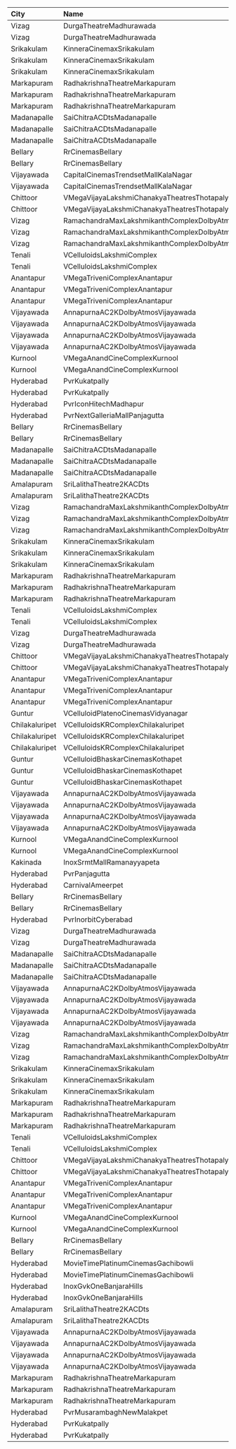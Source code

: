| City           | Name                                                |  Time | Type                    | Price | Capacity | Booked |
| :------------- | :-------------------------------------------------- | ----: | :---------------------- | ----: | -------: | -----: |
| Vizag          | DurgaTheatreMadhurawada                             | 10:30 | FirstClass              |  112₹ |      199 |    141 |
| Vizag          | DurgaTheatreMadhurawada                             | 10:30 | SecondClass             |   67₹ |      103 |     83 |
| Srikakulam     | KinneraCinemaxSrikakulam                            | 11:00 | FirstClass              |  112₹ |      159 |     95 |
| Srikakulam     | KinneraCinemaxSrikakulam                            | 11:00 | SecondClass             |   67₹ |       40 |     20 |
| Srikakulam     | KinneraCinemaxSrikakulam                            | 11:00 | ThirdClass              |   44₹ |       62 |     31 |
| Markapuram     | RadhakrishnaTheatreMarkapuram                       | 11:00 | FirstClass              |   80₹ |      152 |     58 |
| Markapuram     | RadhakrishnaTheatreMarkapuram                       | 11:00 | SecondClass             |   80₹ |      170 |      0 |
| Markapuram     | RadhakrishnaTheatreMarkapuram                       | 11:00 | ThirdClass              |   80₹ |       72 |      0 |
| Madanapalle    | SaiChitraACDtsMadanapalle                           | 11:00 | Reserved                |   70₹ |      266 |    133 |
| Madanapalle    | SaiChitraACDtsMadanapalle                           | 11:00 | First                   |   50₹ |      162 |     81 |
| Madanapalle    | SaiChitraACDtsMadanapalle                           | 11:00 | Second                  |   30₹ |      118 |     59 |
| Bellary        | RrCinemasBellary                                    | 11:10 | Gold                    |  150₹ |      124 |     63 |
| Bellary        | RrCinemasBellary                                    | 11:10 | Silver                  |  100₹ |      242 |    110 |
| Vijayawada     | CapitalCinemasTrendsetMallKalaNagar                 | 11:10 | Gold                    |  250₹ |       34 |     26 |
| Vijayawada     | CapitalCinemasTrendsetMallKalaNagar                 | 11:10 | Executive               |  150₹ |      514 |    388 |
| Chittoor       | VMegaVijayaLakshmiChanakyaTheatresThotapalyam       | 11:10 | Gold                    |  110₹ |      262 |    131 |
| Chittoor       | VMegaVijayaLakshmiChanakyaTheatresThotapalyam       | 11:10 | Executive               |   70₹ |       54 |     27 |
| Vizag          | RamachandraMaxLakshmikanthComplexDolbyAtmosGajuwaka | 11:30 | ReservedClass           |  112₹ |      192 |     96 |
| Vizag          | RamachandraMaxLakshmikanthComplexDolbyAtmosGajuwaka | 11:30 | FirstClass              |   67₹ |       38 |     19 |
| Vizag          | RamachandraMaxLakshmikanthComplexDolbyAtmosGajuwaka | 11:30 | SecondClass             |   44₹ |       57 |     30 |
| Tenali         | VCelluloidsLakshmiComplex                           | 11:30 | Gold                    |  100₹ |      204 |    102 |
| Tenali         | VCelluloidsLakshmiComplex                           | 11:30 | Silver                  |   60₹ |       60 |     30 |
| Anantapur      | VMegaTriveniComplexAnantapur                        | 11:40 | Gold                    |  110₹ |      188 |    141 |
| Anantapur      | VMegaTriveniComplexAnantapur                        | 11:40 | Silver                  |   70₹ |       40 |     32 |
| Anantapur      | VMegaTriveniComplexAnantapur                        | 11:40 | Executive               |   30₹ |        8 |      8 |
| Vijayawada     | AnnapurnaAC2KDolbyAtmosVijayawada                   | 11:45 | Balcony                 |  100₹ |      265 |    164 |
| Vijayawada     | AnnapurnaAC2KDolbyAtmosVijayawada                   | 11:45 | FirstClass              |  100₹ |      210 |    210 |
| Vijayawada     | AnnapurnaAC2KDolbyAtmosVijayawada                   | 11:45 | SecondClass             |   70₹ |      150 |     93 |
| Vijayawada     | AnnapurnaAC2KDolbyAtmosVijayawada                   | 11:45 | ThirdClass              |   45₹ |      154 |     76 |
| Kurnool        | VMegaAnandCineComplexKurnool                        | 12:05 | Gold                    |  110₹ |      198 |    116 |
| Kurnool        | VMegaAnandCineComplexKurnool                        | 12:05 | Executive               |   70₹ |       62 |     32 |
| Hyderabad      | PvrKukatpally                                       | 13:00 | Classic                 |  150₹ |      232 |     13 |
| Hyderabad      | PvrKukatpally                                       | 13:00 | Recliner                |  250₹ |       12 |      0 |
| Hyderabad      | PvrIconHitechMadhapur                               | 13:10 | Classic                 |  150₹ |      140 |      9 |
| Hyderabad      | PvrNextGalleriaMallPanjagutta                       | 13:20 | Classic                 |  150₹ |      152 |    152 |
| Bellary        | RrCinemasBellary                                    | 14:00 | Gold                    |  150₹ |      124 |     63 |
| Bellary        | RrCinemasBellary                                    | 14:00 | Silver                  |  100₹ |      242 |    110 |
| Madanapalle    | SaiChitraACDtsMadanapalle                           | 14:00 | Reserved                |   70₹ |      266 |    133 |
| Madanapalle    | SaiChitraACDtsMadanapalle                           | 14:00 | First                   |   50₹ |      162 |     81 |
| Madanapalle    | SaiChitraACDtsMadanapalle                           | 14:00 | Second                  |   30₹ |      118 |     59 |
| Amalapuram     | SriLalithaTheatre2KACDts                            | 14:30 | ReservedClass           |  110₹ |      314 |    277 |
| Amalapuram     | SriLalithaTheatre2KACDts                            | 14:30 | SecondClass             |   60₹ |      105 |    105 |
| Vizag          | RamachandraMaxLakshmikanthComplexDolbyAtmosGajuwaka | 14:30 | ReservedClass           |  112₹ |      192 |     96 |
| Vizag          | RamachandraMaxLakshmikanthComplexDolbyAtmosGajuwaka | 14:30 | FirstClass              |   67₹ |       38 |     19 |
| Vizag          | RamachandraMaxLakshmikanthComplexDolbyAtmosGajuwaka | 14:30 | SecondClass             |   44₹ |       57 |     28 |
| Srikakulam     | KinneraCinemaxSrikakulam                            | 14:30 | FirstClass              |  112₹ |      159 |     95 |
| Srikakulam     | KinneraCinemaxSrikakulam                            | 14:30 | SecondClass             |   67₹ |       40 |     20 |
| Srikakulam     | KinneraCinemaxSrikakulam                            | 14:30 | ThirdClass              |   44₹ |       62 |     31 |
| Markapuram     | RadhakrishnaTheatreMarkapuram                       | 14:30 | FirstClass              |   80₹ |      152 |     58 |
| Markapuram     | RadhakrishnaTheatreMarkapuram                       | 14:30 | SecondClass             |   80₹ |      170 |      0 |
| Markapuram     | RadhakrishnaTheatreMarkapuram                       | 14:30 | ThirdClass              |   80₹ |       72 |      0 |
| Tenali         | VCelluloidsLakshmiComplex                           | 14:30 | Gold                    |  100₹ |      204 |    102 |
| Tenali         | VCelluloidsLakshmiComplex                           | 14:30 | Silver                  |   60₹ |       60 |     30 |
| Vizag          | DurgaTheatreMadhurawada                             | 14:30 | FirstClass              |  112₹ |      199 |    141 |
| Vizag          | DurgaTheatreMadhurawada                             | 14:30 | SecondClass             |   67₹ |      103 |     83 |
| Chittoor       | VMegaVijayaLakshmiChanakyaTheatresThotapalyam       | 14:35 | Gold                    |  110₹ |      262 |    131 |
| Chittoor       | VMegaVijayaLakshmiChanakyaTheatresThotapalyam       | 14:35 | Executive               |   70₹ |       54 |     27 |
| Anantapur      | VMegaTriveniComplexAnantapur                        | 14:40 | Gold                    |  110₹ |      188 |    141 |
| Anantapur      | VMegaTriveniComplexAnantapur                        | 14:40 | Silver                  |   70₹ |       40 |     32 |
| Anantapur      | VMegaTriveniComplexAnantapur                        | 14:40 | Executive               |   30₹ |        8 |      8 |
| Guntur         | VCelluloidPlatenoCinemasVidyanagar                  | 14:45 | GoldClass               |  150₹ |      146 |     73 |
| Chilakaluripet | VCelluloidsKRComplexChilakaluripet                  | 14:45 | Gold                    |  100₹ |       95 |     48 |
| Chilakaluripet | VCelluloidsKRComplexChilakaluripet                  | 14:45 | Elite                   |   70₹ |       32 |     16 |
| Chilakaluripet | VCelluloidsKRComplexChilakaluripet                  | 14:45 | Executive               |   50₹ |       32 |     16 |
| Guntur         | VCelluloidBhaskarCinemasKothapet                    | 14:50 | Gold                    |  110₹ |      140 |     73 |
| Guntur         | VCelluloidBhaskarCinemasKothapet                    | 14:50 | Silver                  |   60₹ |       16 |      8 |
| Guntur         | VCelluloidBhaskarCinemasKothapet                    | 14:50 | Executive               |   40₹ |       32 |     16 |
| Vijayawada     | AnnapurnaAC2KDolbyAtmosVijayawada                   | 15:00 | Balcony                 |  100₹ |      265 |    168 |
| Vijayawada     | AnnapurnaAC2KDolbyAtmosVijayawada                   | 15:00 | FirstClass              |  100₹ |      210 |    122 |
| Vijayawada     | AnnapurnaAC2KDolbyAtmosVijayawada                   | 15:00 | SecondClass             |   70₹ |      150 |    111 |
| Vijayawada     | AnnapurnaAC2KDolbyAtmosVijayawada                   | 15:00 | ThirdClass              |   45₹ |      154 |    113 |
| Kurnool        | VMegaAnandCineComplexKurnool                        | 15:15 | Gold                    |  110₹ |      198 |    101 |
| Kurnool        | VMegaAnandCineComplexKurnool                        | 15:15 | Executive               |   70₹ |       62 |     33 |
| Kakinada       | InoxSrmtMallRamanayyapeta                           | 16:15 | Executive               |   80₹ |       50 |      0 |
| Hyderabad      | PvrPanjagutta                                       | 16:15 | Classic                 |  150₹ |      255 |     20 |
| Hyderabad      | CarnivalAmeerpet                                    | 16:25 | PlatinumOffline         |  150₹ |      316 |     31 |
| Bellary        | RrCinemasBellary                                    | 17:00 | Gold                    |  150₹ |      124 |     63 |
| Bellary        | RrCinemasBellary                                    | 17:00 | Silver                  |  100₹ |      242 |    110 |
| Hyderabad      | PvrInorbitCyberabad                                 | 17:30 | Classic                 |  150₹ |      161 |    161 |
| Vizag          | DurgaTheatreMadhurawada                             | 18:00 | FirstClass              |  112₹ |      199 |    141 |
| Vizag          | DurgaTheatreMadhurawada                             | 18:00 | SecondClass             |   67₹ |      103 |     83 |
| Madanapalle    | SaiChitraACDtsMadanapalle                           | 18:00 | Reserved                |   70₹ |      266 |    133 |
| Madanapalle    | SaiChitraACDtsMadanapalle                           | 18:00 | First                   |   50₹ |      162 |     81 |
| Madanapalle    | SaiChitraACDtsMadanapalle                           | 18:00 | Second                  |   30₹ |      118 |     59 |
| Vijayawada     | AnnapurnaAC2KDolbyAtmosVijayawada                   | 18:30 | Balcony                 |  100₹ |      265 |    166 |
| Vijayawada     | AnnapurnaAC2KDolbyAtmosVijayawada                   | 18:30 | FirstClass              |  100₹ |      210 |    122 |
| Vijayawada     | AnnapurnaAC2KDolbyAtmosVijayawada                   | 18:30 | SecondClass             |   70₹ |      150 |    111 |
| Vijayawada     | AnnapurnaAC2KDolbyAtmosVijayawada                   | 18:30 | ThirdClass              |   45₹ |      154 |    113 |
| Vizag          | RamachandraMaxLakshmikanthComplexDolbyAtmosGajuwaka | 18:30 | ReservedClass           |  112₹ |      192 |     96 |
| Vizag          | RamachandraMaxLakshmikanthComplexDolbyAtmosGajuwaka | 18:30 | FirstClass              |   67₹ |       38 |     19 |
| Vizag          | RamachandraMaxLakshmikanthComplexDolbyAtmosGajuwaka | 18:30 | SecondClass             |   44₹ |       57 |     28 |
| Srikakulam     | KinneraCinemaxSrikakulam                            | 18:30 | FirstClass              |  112₹ |      159 |     95 |
| Srikakulam     | KinneraCinemaxSrikakulam                            | 18:30 | SecondClass             |   67₹ |       40 |     20 |
| Srikakulam     | KinneraCinemaxSrikakulam                            | 18:30 | ThirdClass              |   44₹ |       62 |     31 |
| Markapuram     | RadhakrishnaTheatreMarkapuram                       | 18:30 | FirstClass              |   80₹ |      152 |     58 |
| Markapuram     | RadhakrishnaTheatreMarkapuram                       | 18:30 | SecondClass             |   80₹ |      170 |      0 |
| Markapuram     | RadhakrishnaTheatreMarkapuram                       | 18:30 | ThirdClass              |   80₹ |       72 |      0 |
| Tenali         | VCelluloidsLakshmiComplex                           | 18:30 | Gold                    |  100₹ |      204 |    102 |
| Tenali         | VCelluloidsLakshmiComplex                           | 18:30 | Silver                  |   60₹ |       60 |     30 |
| Chittoor       | VMegaVijayaLakshmiChanakyaTheatresThotapalyam       | 18:35 | Gold                    |  110₹ |      262 |    131 |
| Chittoor       | VMegaVijayaLakshmiChanakyaTheatresThotapalyam       | 18:35 | Executive               |   70₹ |       54 |     27 |
| Anantapur      | VMegaTriveniComplexAnantapur                        | 18:40 | Gold                    |  110₹ |      188 |    141 |
| Anantapur      | VMegaTriveniComplexAnantapur                        | 18:40 | Silver                  |   70₹ |       40 |     32 |
| Anantapur      | VMegaTriveniComplexAnantapur                        | 18:40 | Executive               |   30₹ |        8 |      8 |
| Kurnool        | VMegaAnandCineComplexKurnool                        | 19:20 | Gold                    |  110₹ |      198 |     99 |
| Kurnool        | VMegaAnandCineComplexKurnool                        | 19:20 | Executive               |   70₹ |       62 |     31 |
| Bellary        | RrCinemasBellary                                    | 19:30 | Gold                    |  150₹ |      124 |     63 |
| Bellary        | RrCinemasBellary                                    | 19:30 | Silver                  |  100₹ |      242 |    110 |
| Hyderabad      | MovieTimePlatinumCinemasGachibowli                  | 19:40 | PlatinumRecliners       |  300₹ |       16 |      0 |
| Hyderabad      | MovieTimePlatinumCinemasGachibowli                  | 19:40 | PlatinumPremiumRecliner |  300₹ |       18 |      2 |
| Hyderabad      | InoxGvkOneBanjaraHills                              | 21:00 | Executive               |  150₹ |      185 |      0 |
| Hyderabad      | InoxGvkOneBanjaraHills                              | 21:00 | Royal                   |  250₹ |        1 |      0 |
| Amalapuram     | SriLalithaTheatre2KACDts                            | 21:00 | ReservedClass           |  110₹ |      314 |    277 |
| Amalapuram     | SriLalithaTheatre2KACDts                            | 21:00 | SecondClass             |   60₹ |      105 |    105 |
| Vijayawada     | AnnapurnaAC2KDolbyAtmosVijayawada                   | 21:15 | Balcony                 |  100₹ |      265 |    166 |
| Vijayawada     | AnnapurnaAC2KDolbyAtmosVijayawada                   | 21:15 | FirstClass              |  100₹ |      210 |    122 |
| Vijayawada     | AnnapurnaAC2KDolbyAtmosVijayawada                   | 21:15 | SecondClass             |   70₹ |      150 |    111 |
| Vijayawada     | AnnapurnaAC2KDolbyAtmosVijayawada                   | 21:15 | ThirdClass              |   45₹ |      154 |    113 |
| Markapuram     | RadhakrishnaTheatreMarkapuram                       | 21:30 | FirstClass              |   80₹ |      152 |     58 |
| Markapuram     | RadhakrishnaTheatreMarkapuram                       | 21:30 | SecondClass             |   80₹ |      170 |      0 |
| Markapuram     | RadhakrishnaTheatreMarkapuram                       | 21:30 | ThirdClass              |   80₹ |       72 |      0 |
| Hyderabad      | PvrMusarambaghNewMalakpet                           | 22:35 | Classic                 |  150₹ |      117 |     12 |
| Hyderabad      | PvrKukatpally                                       | 22:50 | Classic                 |  150₹ |      232 |     38 |
| Hyderabad      | PvrKukatpally                                       | 22:50 | Recliner                |  250₹ |       12 |     12 |